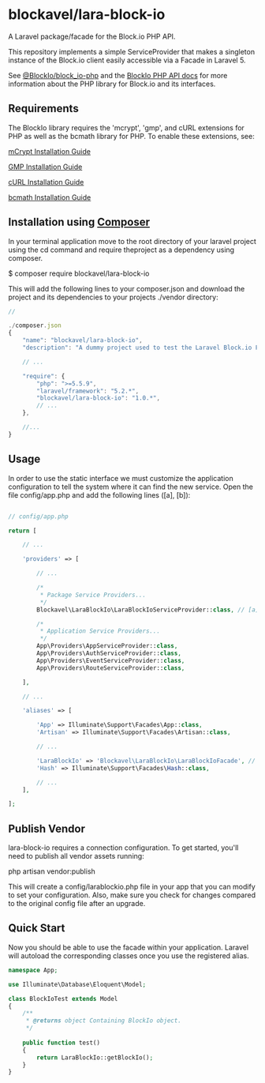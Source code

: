 # blockavel/lara-block-io

A Laravel package/facade for the Block.io PHP API.

This repository implements a simple ServiceProvider that makes a singleton instance of the Block.io client easily accessible via a Facade in Laravel 5. 

See [@BlockIo/block_io-php](https://github.com/BlockIo/block_io-php) and the [BlockIo PHP API docs](https://block.io/api/simple/php) for more information about the PHP library for Block.io and its interfaces.

## Requirements

The BlockIo library requires the 'mcrypt', 'gmp', and cURL extensions for PHP as well as the bcmath library for PHP. To enable these extensions, see:

[mCrypt Installation Guide](http://php.net/manual/en/mcrypt.installation.php)

[GMP Installation Guide](http://php.net/manual/en/gmp.installation.php)

[cURL Installation Guide](http://php.net/manual/en/curl.installation.php)

[bcmath Installation Guide](http://php.net/manual/en/book.bc.php)

## Installation using [Composer](https://getcomposer.org)

In your terminal application move to the root directory of your laravel project using the cd command and require theproject as a dependency using composer.

$ composer require blockavel/lara-block-io

This will add the following lines to your composer.json and download the project and its dependencies to your projects ./vendor directory:

```javascript
// 

./composer.json
{
    "name": "blockavel/lara-block-io",
    "description": "A dummy project used to test the Laravel Block.io Facade.",

    // ...

    "require": {
        "php": ">=5.5.9",
        "laravel/framework": "5.2.*",
        "blockavel/lara-block-io": "1.0.*",
        // ...
    },

    //...
}
```

## Usage

In order to use the static interface we must customize the application configuration to tell the system where it can find the new service. Open the file config/app.php and add the following lines ([a], [b]):

```php

// config/app.php

return [

    // ...

    'providers' => [

        // ...

        /*
         * Package Service Providers...
         */
        Blockavel\LaraBlockIo\LaraBlockIoServiceProvider::class, // [a]

        /*
         * Application Service Providers...
         */
        App\Providers\AppServiceProvider::class,
        App\Providers\AuthServiceProvider::class,
        App\Providers\EventServiceProvider::class,
        App\Providers\RouteServiceProvider::class,

    ],

    // ...

    'aliases' => [

        'App' => Illuminate\Support\Facades\App::class,
        'Artisan' => Illuminate\Support\Facades\Artisan::class,

        // ...

        'LaraBlockIo' => 'Blockavel\LaraBlockIo\LaraBlockIoFacade', // [b]
        'Hash' => Illuminate\Support\Facades\Hash::class,

        // ...
    ],

];


```

## Publish Vendor

lara-block-io requires a connection configuration. To get started, you'll need to publish all vendor assets running:

php artisan vendor:publish

This will create a config/larablockio.php file in your app that you can modify to set your configuration. Also, make sure you check for changes compared to the original config file after an upgrade.

## Quick Start

Now you should be able to use the facade within your application. Laravel will autoload the corresponding classes once you use the registered alias.

```php
namespace App;

use Illuminate\Database\Eloquent\Model;

class BlockIoTest extends Model
{
    /**
     * @returns object Containing BlockIo object.
     */
     
    public function test()
    {
        return LaraBlockIo::getBlockIo();
    }
}

```
